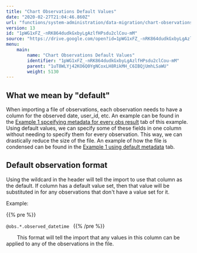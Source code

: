 ```yaml
---
title: "Chart Observations Default Values"
date: "2020-02-27T21:04:46.860Z"
url: "functions/system-administration/data-migration/chart-observations-default-values.html"
version: 13
id: "1pWG1xFZ_-nRK864dudkGxbyLgAzlfHPsdu2clCou-mM"
source: "https://drive.google.com/open?id=1pWG1xFZ_-nRK864dudkGxbyLgAzlfHPsdu2clCou-mM"
menu:
    main:
        name: "Chart Observations Default Values"
        identifier: "1pWG1xFZ_-nRK864dudkGxbyLgAzlfHPsdu2clCou-mM"
        parent: "1uT8WLYj42KO6Q0YgNCoxLH8RikMH_C6IBQjUmhLSaWU"
        weight: 5130
---
```

## What we mean by "default"

When importing a file of observations, each observation needs to have a column for the observed date, user_id, etc. An example can be found in the [Example 1 spceifying metadata for every obs result](https://docs.google.com/spreadsheets/d/1m09kcigKY1wYOJzEIdMDj6zS5IP5Me2_L-xK_53aFMY/edit#gid=1502636095) tab of this example. Using default values, we can specify some of these fields in one column without needing to specify them for every observation. This way, we can drastically reduce the size of the file. An example of how the file is condensed can be found in the [Example 1 using default metadata](https://docs.google.com/spreadsheets/d/1m09kcigKY1wYOJzEIdMDj6zS5IP5Me2_L-xK_53aFMY/edit#gid=2105581120) tab.



## Default observation format

Using the wildcard in the header will tell the import to use that column as the default. If column has a default value set, then that value will be substituted in for any observations that don't have a value set for it.

Example:



{{% pre %}}

` @obs.*.observed_datetime 
`
{{% /pre %}}


` 
`
`
`
This format will tell the import that any values in this column can be applied to any of the observations in the file.

